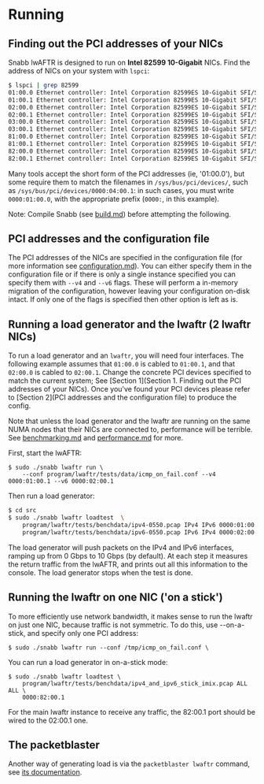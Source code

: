#  Running

## Finding out the PCI addresses of your NICs

Snabb lwAFTR is designed to run on **Intel 82599 10-Gigabit** NICs. Find the
address of NICs on your system with `lspci`:

```bash
$ lspci | grep 82599
01:00.0 Ethernet controller: Intel Corporation 82599ES 10-Gigabit SFI/SFP+
01:00.1 Ethernet controller: Intel Corporation 82599ES 10-Gigabit SFI/SFP+
02:00.0 Ethernet controller: Intel Corporation 82599ES 10-Gigabit SFI/SFP+
02:00.1 Ethernet controller: Intel Corporation 82599ES 10-Gigabit SFI/SFP+
03:00.0 Ethernet controller: Intel Corporation 82599ES 10-Gigabit SFI/SFP+
03:00.1 Ethernet controller: Intel Corporation 82599ES 10-Gigabit SFI/SFP+
81:00.0 Ethernet controller: Intel Corporation 82599ES 10-Gigabit SFI/SFP+
81:00.1 Ethernet controller: Intel Corporation 82599ES 10-Gigabit SFI/SFP+
82:00.0 Ethernet controller: Intel Corporation 82599ES 10-Gigabit SFI/SFP+
82:00.1 Ethernet controller: Intel Corporation 82599ES 10-Gigabit SFI/SFP+
```

Many tools accept the short form of the PCI addresses (ie, '01:00.0'), but some
require them to match the filenames in `/sys/bus/pci/devices/`, such as
`/sys/bus/pci/devices/0000:04:00.1`: in such cases, you must write `0000:01:00.0`,
with the appropriate prefix (`0000:`, in this example).

Note: Compile Snabb (see [build.md](build.md)) before attempting
the following.

## PCI addresses and the configuration file

The PCI addresses of the NICs are specified in the configuration file (for more
information see [configuration.md](configuration.md)). You can either specify
them in the configuration file or if there is only a single instance specified
you can specify them with `--v4` and `--v6` flags. These will perform a
in-memory migration of the configuration, however leaving your configuration
on-disk intact. If only one of the flags is specified then other option is
left as is.

## Running a load generator and the lwaftr (2 lwaftr NICs)

To run a load generator and an `lwaftr`, you will need four
interfaces. The following example assumes that `01:00.0` is cabled to
`01:00.1`, and that `02:00.0` is cabled to `02:00.1`. Change the
concrete PCI devices specified to match the current system; See [Section
1](Section 1. Finding out the PCI addresses of your NICs). Once you've
found your PCI devices please refer to
[Section 2](PCI addresses and the configuration file) to produce the
config.

Note that unless the load generator and the lwaftr are running on the
same NUMA nodes that their NICs are connected to, performance will be
terrible.  See [benchmarking.md](benchmarking.md) and
[performance.md](performance.md) for more.

First, start the lwAFTR:

```
$ sudo ./snabb lwaftr run \
    --conf program/lwaftr/tests/data/icmp_on_fail.conf --v4 0000:01:00.1 --v6 0000:02:00.1
```

Then run a load generator:

```bash
$ cd src
$ sudo ./snabb lwaftr loadtest  \
    program/lwaftr/tests/benchdata/ipv4-0550.pcap IPv4 IPv6 0000:01:00.0 \
    program/lwaftr/tests/benchdata/ipv6-0550.pcap IPv6 IPv4 0000:02:00.0
```

The load generator will push packets on the IPv4 and IPv6 interfaces,
ramping up from 0 Gbps to 10 Gbps (by default).  At each step it measures
the return traffic from the lwAFTR, and prints out all this information
to the console.  The load generator stops when the test is done.

## Running the lwaftr on one NIC ('on a stick')

To more efficiently use network bandwidth, it makes sense to run the lwaftr on
just one NIC, because traffic is not symmetric. To do this, use --on-a-stick,
and specify only one PCI address:

```
$ sudo ./snabb lwaftr run --conf /tmp/icmp_on_fail.conf \
```

You can run a load generator in on-a-stick mode:

```
$ sudo ./snabb lwaftr loadtest \
    program/lwaftr/tests/benchdata/ipv4_and_ipv6_stick_imix.pcap ALL ALL \
    0000:82:00.1
```

For the main lwaftr instance to receive any traffic, the 82:00.1 port should be
wired to the 02:00.1 one.

## The packetblaster

Another way of generating load is via the `packetblaster lwaftr` command,
see [its documentation](../../packetblaster/lwaftr/README).
